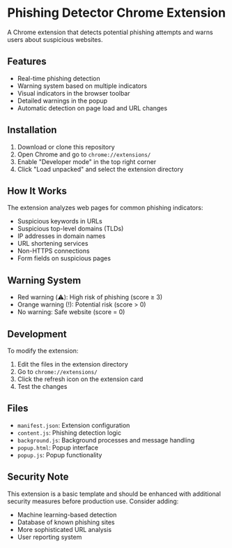 # Phishing Detector Chrome Extension

A Chrome extension that detects potential phishing attempts and warns users about suspicious websites.

## Features

- Real-time phishing detection
- Warning system based on multiple indicators
- Visual indicators in the browser toolbar
- Detailed warnings in the popup
- Automatic detection on page load and URL changes

## Installation

1. Download or clone this repository
2. Open Chrome and go to `chrome://extensions/`
3. Enable "Developer mode" in the top right corner
4. Click "Load unpacked" and select the extension directory

## How It Works

The extension analyzes web pages for common phishing indicators:

- Suspicious keywords in URLs
- Suspicious top-level domains (TLDs)
- IP addresses in domain names
- URL shortening services
- Non-HTTPS connections
- Form fields on suspicious pages

## Warning System

- Red warning (⚠️): High risk of phishing (score ≥ 3)
- Orange warning (!): Potential risk (score > 0)
- No warning: Safe website (score = 0)

## Development

To modify the extension:

1. Edit the files in the extension directory
2. Go to `chrome://extensions/`
3. Click the refresh icon on the extension card
4. Test the changes

## Files

- `manifest.json`: Extension configuration
- `content.js`: Phishing detection logic
- `background.js`: Background processes and message handling
- `popup.html`: Popup interface
- `popup.js`: Popup functionality

## Security Note

This extension is a basic template and should be enhanced with additional security measures before production use. Consider adding:

- Machine learning-based detection
- Database of known phishing sites
- More sophisticated URL analysis
- User reporting system 